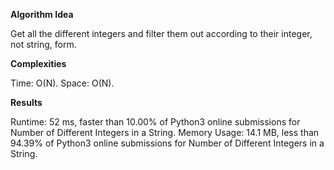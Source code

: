 **Algorithm Idea**

Get all the different integers and filter them 
out according to their integer, not string, form.

**Complexities**

Time: O(N).
Space: O(N).

**Results**

Runtime: 52 ms, faster than 10.00% of Python3 online submissions for Number of Different Integers in a String.
Memory Usage: 14.1 MB, less than 94.39% of Python3 online submissions for Number of Different Integers in a String.
